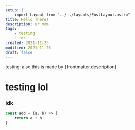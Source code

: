 ```yaml
---
setup: |
    import Layout from "../../layouts/PostLayout.astro"
title: Hello There!
description: ur mom
tags:
    - testing
    - idk
created: 2021-11-25
modified: 2021-11-26
draft: false
---
```

testing: also this is made by {frontmatter.description}


# testing lol
### idk


```ts
const add = (a, b) => {
    return a + b
}
```